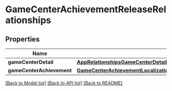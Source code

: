 # GameCenterAchievementReleaseRelationships

## Properties
Name | Type | Description | Notes
------------ | ------------- | ------------- | -------------
**gameCenterDetail** | [**AppRelationshipsGameCenterDetail**](AppRelationshipsGameCenterDetail.md) |  | [optional] 
**gameCenterAchievement** | [**GameCenterAchievementLocalizationRelationshipsGameCenterAchievement**](GameCenterAchievementLocalizationRelationshipsGameCenterAchievement.md) |  | [optional] 

[[Back to Model list]](../README.md#documentation-for-models) [[Back to API list]](../README.md#documentation-for-api-endpoints) [[Back to README]](../README.md)


